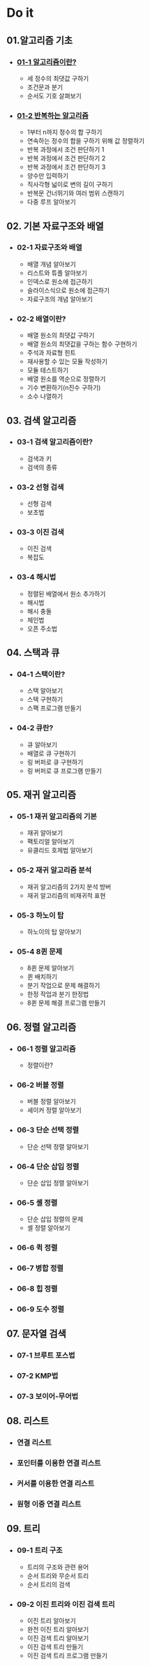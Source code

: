 # Do it 

## 01.알고리즘 기초

- ### [01-1 알고리즘이란?](doIt/ch01/01)

  - 세 정수의 최댓값 구하기
  - 조건문과 분기
  - 순서도 기호 살펴보기

- ### [01-2 반복하는 알고리즘](doIt/ch01/02)

  - 1부터 n까지 정수의 합 구하기
  - 연속하는 정수의 합을 구하기 위해 값 정렬하기
  - 반복 과정에서 조건 판단하기 1
  - 반복 과정에서 조건 판단하기 2
  - 반복 과정에서 조건 판단하기 3
  - 양수만 입력하기
  - 직사각형 넓이로 변의 길이 구하기
  - 반복문 건너뛰기와 여러 범위 스캔하기
  - 다중 루프 알아보기

## 02. 기본 자료구조와 배열

- ### 02-1 자료구조와 배열

    - 배열 개념 알아보기
    - 리스트와 튜플 알아보기
    - 인덱스로 원소에 접근하기
    - 슬라이스식으로 원소에 접근하기
    - 자료구조의 개념 알아보기

- ### 02-2 배열이란?
  
    - 배열 원소의 최댓값 구하기
    - 배열 원소의 최댓값을 구하는 함수 구현하기
    - 주석과 자료형 힌트
    - 재사용할 수 있는 모듈 작성하기
    - 모듈 테스트하기
    - 배열 원소를 역순으로 정렬하기
    - 기수 변환하기(n진수 구하기)
    - 소수 나열하기

## 03. 검색 알고리즘

- ### 03-1 검색 알고리즘이란?
    - 검색과 키
    - 검색의 종류
- ### 03-2 선형 검색
  - 선형 검색
  - 보초법

- ### 03-3 이진 검색
  - 이진 검색
  - 복잡도

- ### 03-4 해시법
    - 정렬된 배열에서 원소 추가하기
    - 해시법
    - 해시 충돌
    - 체인법
    - 오픈 주소법


## 04. 스택과 큐

- ### 04-1 스택이란?

  - 스택 알아보기
  - 스택 구현하기
  - 스팩 프로그램 만들기

- ### 04-2 큐란?

  - 큐 알아보기
  - 배열로 큐 구현하기
  - 링 버퍼로 큐 구현하기
  - 링 버퍼로 큐 프로그램 만들기



## 05. 재귀 알고리즘

- ### 05-1 재귀 알고리즘의 기본

  - 재귀 알아보기
  - 팩토리얼 알아보기
  - 유클리드 호제법 알아보기

- ### 05-2 재귀 알고리즘 분석
    - 재귀 알고리즘의 2가지 분석 방버
    - 재귀 알고리즘의 비재귀적 표현

- ### 05-3 하노이 탑

    - 하노이의 탑 알아보기

- ### 05-4 8퀸 문제

  - 8퀸 문제 알아보기
  - 퀸 배치하기
  - 분기 작업으로 문제 해결하기
  - 한정 작업과 분기 한정법
  - 8퀸 문제 해결 프로그램 만들기


## 06. 정렬 알고리즘

- ### 06-1 정렬 알고리즘

    - 정렬이란?

- ### 06-2 버블 정렬
  - 버블 정렬 알아보기
  - 셰이커 정렬 알아보기

- ### 06-3 단순 선택 정렬
  - 단순 선택 정렬 알아보기

- ### 06-4 단순 삽입 정렬
  - 단순 삽입 정렬 알아보기

- ### 06-5 셸 정렬
    - 단순 삽입 정렬의 문제
    - 셸 정렬 알아보기

- ### 06-6 퀵 정렬

- ### 06-7 병합 정렬

- ### 06-8 힙 정렬

- ### 06-9 도수 정렬

## 07. 문자열 검색

- ### 07-1 브루트 포스법

- ### 07-2 KMP법

- ### 07-3 보이어-무어법



## 08. 리스트

- ### 연결 리스트


- ### 포인터를 이용한 연결 리스트

- ### 커서를 이용한 연결 리스트

- ### 원형 이중 연결 리스트

## 09. 트리

- ### 09-1 트리 구조

  - 트리의 구조와 관련 용어
  - 순서 트리와 무순서 트리
  - 순서 트리의 검색

- ### 09-2 이진 트리와 이진 검색 트리

  - 이진 트리 알아보기
  - 완전 이진 트리 알아보기
  - 이진 검색 트리 알아보기
  - 이진 검색 트리 만들기
  - 이진 검색 트리 프로그램 만들기

